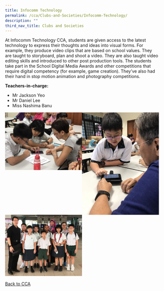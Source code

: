 ```yaml
---
title: Infocomm Technology
permalink: /cca/Clubs-and-Societies/Infocomm-Technology/
description: ""
third_nav_title: Clubs and Societies
---
```

At Infocomm Technology CCA, students are given access to the latest technology to express their thoughts and ideas into visual forms. For example, they produce video clips that are based on school values. They are taught to storyboard, plan and shoot a video. They are also taught video editing skills and introduced to other post production tools. The students take part in the School Digital Media Awards and other competitions that require digital competency (for example, game creation). They’ve also had their hand in stop motion animation and photography competitions.

  

**Teachers-in-charge:**
* Mr Jackson Yeo
* Mr Daniel Lee
* Miss Nashima Banu

<img src="/images/IMG_8553.jpeg" 
     style="width:50%;float:left"><img src="/images/IMG_8556.jpeg" 
     style="width:50%;float:left">
<img src="/images/IMG_8573.jpeg" 
     style="width:50%">
		 
[Back to CCA](/caps-experience/Social-Moral-Emotional/Co-Curricular-Activities-CCA/)